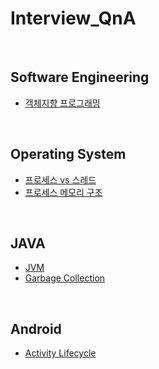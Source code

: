 # Interview_QnA

<br>

## Software Engineering
- [객체지향 프로그래밍](https://github.com/yoonware/Interview_QnA/blob/master/Software%20Engineering/Object-Oriented%20Programming.md)

<br>

## Operating System
- [프로세스 vs 스레드](https://github.com/yoonware/Interview_QnA/blob/master/Operating%20System/프로세스%20vs%20스레드.md)
- [프로세스 메모리 구조](https://github.com/yoonware/Interview_QnA/blob/master/Operating%20System/프로세스%20메모리%20구조.md)

<br>

## JAVA
- [JVM](https://github.com/yoonware/Interview_QnA/tree/master/Java#1-jvm)
- [Garbage Collection](https://github.com/yoonware/Interview_QnA/tree/master/Java#2-garbage-collection)

<br>

## Android
- [Activity Lifecycle](https://github.com/yoonware/Interview_QnA/tree/master/Android#1-activity-%EC%83%9D%EB%AA%85%EC%A3%BC%EA%B8%B0)

<br>